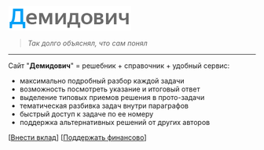 ![Демидович](repo-data/logo.png)
> *Так долго объяснял, что сам понял*
---

Сайт "**Демидович**" = решебник + справочник + удобный сервис:

* максимально подробный разбор каждой задачи
* возможность посмотреть указание и итоговый ответ 
* выделение типовых приемов решения в прото-задачи
* тематическая разбивка задач внутри параграфов
* быстрый доступ к задаче по ее номеру
* поддержка альтернативных решений от других авторов

\[[Внести вклад](http://bydef.ru/)\] \[[Поддержать финансово](https://boosty.to/dodem)\]